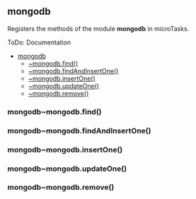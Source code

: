 <a name="module_mongodb"></a>

## mongodb
Registers the methods of the module **mongodb** in microTasks.

ToDo: Documentation


* [mongodb](#module_mongodb)
    * [~mongodb.find()](#module_mongodb..mongodb.find)
    * [~mongodb.findAndInsertOne()](#module_mongodb..mongodb.findAndInsertOne)
    * [~mongodb.insertOne()](#module_mongodb..mongodb.insertOne)
    * [~mongodb.updateOne()](#module_mongodb..mongodb.updateOne)
    * [~mongodb.remove()](#module_mongodb..mongodb.remove)

<a name="module_mongodb..mongodb.find"></a>

### mongodb~mongodb.find()
<a name="module_mongodb..mongodb.findAndInsertOne"></a>

### mongodb~mongodb.findAndInsertOne()
<a name="module_mongodb..mongodb.insertOne"></a>

### mongodb~mongodb.insertOne()
<a name="module_mongodb..mongodb.updateOne"></a>

### mongodb~mongodb.updateOne()
<a name="module_mongodb..mongodb.remove"></a>

### mongodb~mongodb.remove()
